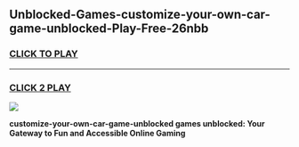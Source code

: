 
## Unblocked-Games-customize-your-own-car-game-unblocked-Play-Free-26nbb
<h3>
<a href="https://premium76.site?title=customize-your-own-car-game-unblocked&ref=10A">CLICK TO PLAY</a></h3>
<hr>

<h3>
<a href="https://premium76.site?title=customize-your-own-car-game-unblocked&ref=10A">CLICK 2 PLAY</a>
  
</h3>

<a href="https://premium76.site?title=customize-your-own-car-game-unblocked&ref=10A"><img src="https://clearcache.store/games.png"></a>


**customize-your-own-car-game-unblocked games unblocked: Your Gateway to Fun and Accessible Online Gaming**
